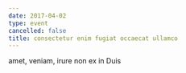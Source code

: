 ```yaml
---
date: 2017-04-02
type: event
cancelled: false
title: consectetur enim fugiat occaecat ullamco
---
```

amet, veniam, irure non ex in Duis
